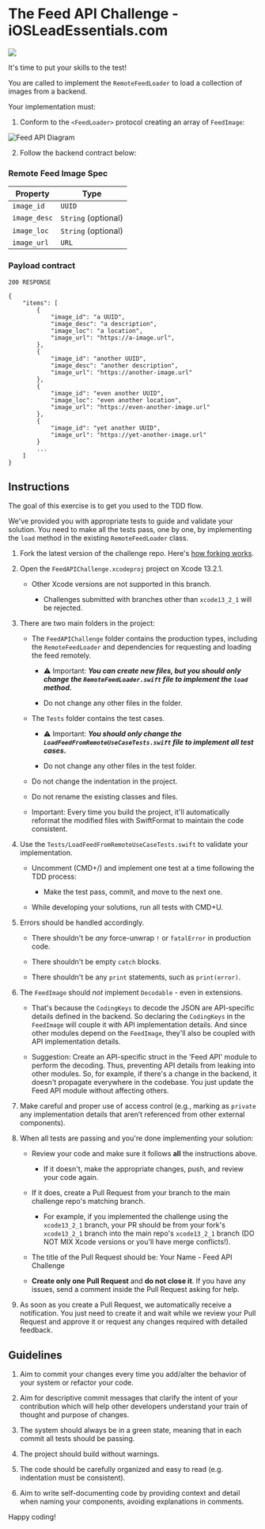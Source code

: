 # The Feed API Challenge - iOSLeadEssentials.com

![](https://github.com/essentialdevelopercom/ios-lead-essentials-feed-api-challenge/workflows/CI/badge.svg)

It's time to put your skills to the test!

You are called to implement the `RemoteFeedLoader` to load a collection of images from a backend.

Your implementation must:

1) Conform to the `<FeedLoader>` protocol creating an array of `FeedImage`:

![Feed API Diagram](diagram.png)

2) Follow the backend contract below:

### Remote Feed Image Spec

| Property      | Type                |
|---------------|---------------------|
| `image_id`    | `UUID`              |
| `image_desc`  | `String` (optional) |
| `image_loc`   | `String` (optional) |
| `image_url`	| `URL`               |

### Payload contract

```
200 RESPONSE

{
	"items": [
		{
			"image_id": "a UUID",
			"image_desc": "a description",
			"image_loc": "a location",
			"image_url": "https://a-image.url",
		},
		{
			"image_id": "another UUID",
			"image_desc": "another description",
			"image_url": "https://another-image.url"
		},
		{
			"image_id": "even another UUID",
			"image_loc": "even another location",
			"image_url": "https://even-another-image.url"
		},
		{
			"image_id": "yet another UUID",
			"image_url": "https://yet-another-image.url"
		}
		...
	]
}
```


## Instructions

The goal of this exercise is to get you used to the TDD flow.

We've provided you with appropriate tests to guide and validate your solution. You need to make all the tests pass, one by one, by implementing the `load` method in the existing `RemoteFeedLoader` class.

1) Fork the latest version of the challenge repo. Here's <a href="https://guides.github.com/activities/forking" target="_blank">how forking works</a>.

2) Open the `FeedAPIChallenge.xcodeproj` project on Xcode 13.2.1.

	- Other Xcode versions are not supported in this branch.
	
		- Challenges submitted with branches other than `xcode13_2_1` will be rejected.

3) There are two main folders in the project:
	- The `FeedAPIChallenge` folder contains the production types, including the `RemoteFeedLoader` and dependencies for requesting and loading the feed remotely. 

		- ⚠️ Important: ***You can create new files, but you should only change the `RemoteFeedLoader.swift` file to implement the `load` method.***

		- Do not change any other files in the folder.
	
	- The `Tests` folder contains the test cases. 

		- ⚠️ Important: ***You should only change the `LoadFeedFromRemoteUseCaseTests.swift` file to implement all test cases.***

		- Do not change any other files in the test folder.

	- Do not change the indentation in the project.

	- Do not rename the existing classes and files.

	- Important: Every time you build the project, it'll automatically reformat the modified files with SwiftFormat to maintain the code consistent.

4) Use the `Tests/LoadFeedFromRemoteUseCaseTests.swift` to validate your implementation. 

	- Uncomment (CMD+/) and implement one test at a time following the TDD process: 
		- Make the test pass, commit, and move to the next one.

	- While developing your solutions, run all tests with CMD+U. 

5) Errors should be handled accordingly.
	- There shouldn't be *any* force-unwrap `!` or `fatalError` in production code.

	- There shouldn't be empty `catch` blocks.

	- There shouldn't be any `print` statements, such as `print(error)`.

6) The `FeedImage` should *not* implement `Decodable` - even in extensions. 

	- That's because the `CodingKeys` to decode the JSON are API-specific details defined in the backend. So declaring the `CodingKeys` in the `FeedImage` will couple it with API implementation details. And since other modules depend on the `FeedImage`, they'll also be coupled with API implementation details.

	- Suggestion: Create an API-specific struct in the 'Feed API' module to perform the decoding. Thus, preventing API details from leaking into other modules. So, for example, if there's a change in the backend, it doesn't propagate everywhere in the codebase. You just update the Feed API module without affecting others.

7) Make careful and proper use of access control (e.g., marking as `private` any implementation details that aren’t referenced from other external components).

8) When all tests are passing and you're done implementing your solution:

	- Review your code and make sure it follows **all** the instructions above.

		- If it doesn't, make the appropriate changes, push, and review your code again.

	- If it does, create a Pull Request from your branch to the main challenge repo's matching branch.

		- For example, if you implemented the challenge using the `xcode13_2_1` branch, your PR should be from your fork's `xcode13_2_1` branch into the main repo's `xcode13_2_1` branch (DO NOT MIX Xcode versions or you'll have merge conflicts!).

	- The title of the Pull Request should be: Your Name - Feed API Challenge
	
	- **Create only one Pull Request** and **do not close it**. If you have any issues, send a comment inside the Pull Request asking for help.

9) As soon as you create a Pull Request, we automatically receive a notification. You just need to create it and wait while we review your Pull Request and approve it or request any changes required with detailed feedback.


## Guidelines

1) Aim to commit your changes every time you add/alter the behavior of your system or refactor your code.

2) Aim for descriptive commit messages that clarify the intent of your contribution which will help other developers understand your train of thought and purpose of changes.

3) The system should always be in a green state, meaning that in each commit all tests should be passing.

4) The project should build without warnings.

5) The code should be carefully organized and easy to read (e.g. indentation must be consistent).

6) Aim to write self-documenting code by providing context and detail when naming your components, avoiding explanations in comments.

Happy coding!
